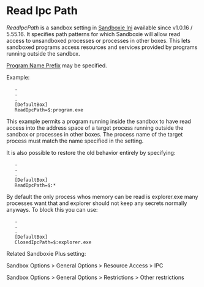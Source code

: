 # Read Ipc Path

_ReadIpcPath_ is a sandbox setting in [Sandboxie Ini](SandboxieIni.md) available since v1.0.16 / 5.55.16. It specifies path patterns for which Sandboxie will allow read access to unsandboxed processes or processes in other boxes. This lets sandboxed programs access resources and services provided by programs running outside the sandbox.

[Program Name Prefix](ProgramNamePrefix.md) may be specified.

Example:
```
   .
   .
   .
   [DefaultBox]
   ReadIpcPath=$:program.exe
```

This example permits a program running inside the sandbox to have read access into the address space of a target process running outside the sandbox or processes in other boxes. The process name of the target process must match the name specified in the setting.

It is also possible to restore the old behavior entirely by specifying:
```
   .
   .
   .
   [DefaultBox]
   ReadIpcPath=$:*
```

By default the only process whos memory can be read is explorer.exe many processes want that and explorer should not keep any secrets normally anyways. To block this you can use:
```
   .
   .
   .
   [DefaultBox]
   ClosedIpcPath=$:explorer.exe
```

Related Sandboxie Plus setting:

Sandbox Options > General Options > Resource Access > IPC

Sandbox Options > General Options > Restrictions > Other restrictions
